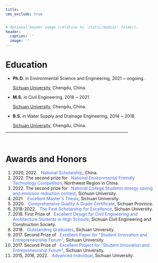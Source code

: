 ```yaml
---
title: 
cms_exclude: true


# Optional header image (relative to `static/media/` folder).
header:
  caption: ''
  image: ''
---
```


<b><h1>Education</h1>
</b>
<ul>

<li><b>Ph.D.</b> in Environmental Science and Engineering, 2021 ~ ongoing.

<a href="https://en.scu.edu.cn/" target="_blank">Sichuan University</a>, Chengdu, China.</li>


<li><b>M.S.</b> in Civil Engineering, 2018 ~ 2021.

<a href="https://en.scu.edu.cn/" target="_blank">Sichuan University</a>, Chengdu, China.</li>


<li><b>B.S.</b> in Water Supply and Drainage Engineering, 2014 ~ 2018.

<a href="https://en.scu.edu.cn/" target="_blank">Sichuan University</a>, Chengdu, China.</li>

</ul>



<HR style="FILTER: alpha(opacity=100,finishopacity=0,style=3)" width="80%" color=#987cb9 SIZE=3>


<br>

<b><h1>Awards and Honors</h1>
</b>
<ol>


<li> 2020, 2022. <p style="color:royalblue; display:inline">&nbsp; National Scholarship</p>, China.</li>

<li> 2022. The second prize for <p style="color:royalblue; display:inline">&nbsp; National Environmental Friendly Technology Competition</p>, Northwest Region in China.</li>

<li> 2022. The second prize for <p style="color:royalblue; display:inline">&nbsp; National College Students energy saving and emission reduction contest</p>, Sichuan University.</li>

<li> 2021. <p style="color:royalblue; display:inline">&nbsp; Excellent Master's Thesis</p>, Sichuan University.</li>

<li> 2020. <p style="color:royalblue; display:inline">&nbsp; Comprehensive Quality A Grade Certificate</p>, Sichuan Province.</li>

<li> 2018-2022. <p style="color:royalblue; display:inline">&nbsp; The First Scholarship for Excellence</p>, Sichuan University.</li>

<li> 2018. First Prize of <p style="color:royalblue; display:inline">&nbsp; Excellent Design for Civil Engineering and Architecture Students in High Schools</p>, Sichuan Civil Engineering and Construction Society.</li>

<li> 2018. <p style="color:royalblue; display:inline">&nbsp; Outstanding Graduates</p>, Sichuan University.</li>

<li> 2017. Second Prize of <p style="color:royalblue; display:inline">&nbsp; Excellent Paper for "Student Innovation and Entrepreneurship Forum"</p>, Sichuan University.</li>

<li> 2017. Second Prize of <p style="color:royalblue; display:inline">&nbsp; Excellent Project for "Student Innovation and Entrepreneurship Forum"</p>, Sichuan University.</li>

<li> 2015, 2016, 2022. <p style="color:royalblue; display:inline">&nbsp; Advanced Individual</p>, Sichuan University.</li>



</ol>
